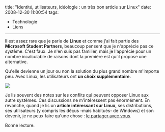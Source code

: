 title: "Identité, utilisateurs, idéologie : un très bon article sur Linux"
date: 2008-12-30 11:00:54
tags:
  - Technologie
  - Liens
---

Il est assez rare que je parle de **Linux** et comme j'ai fait partie des **Microsoft Student Partners**, beaucoup pensent que je n'apprécie pas ce système. C'est faux. Je n'en suis pas familier, mais je l'apprécie pour un nombre incalculable de raisons dont la première est qu'il propose une alternative.

Qu'elle devienne un jour ou non la solution du plus grand nombre m'importe peu. Avec Linux, les utilisateurs ont **un choix supplémentaire**.

[![](//flickr.com/photos/tripu/38996825/)](//flickr.com/photos/tripu/38996825/)

Je lis souvent des notes sur les conflits qui peuvent opposer Linux aux autre systèmes. Ces discussions ne m'intéressent pas énormément. En revanche, quand je lis un **article intéressant sur Linux**, ses distributions, ses utilisateurs (y compris les déçus -mais habitués- de Windows) et son devenir, je ne peux faire qu'une chose&nbsp;: [le partager avec vous](//www.framablog.org/index.php/post/2008/12/27/linux-influence-anciens-utilisateurs-windows).

Bonne lecture.